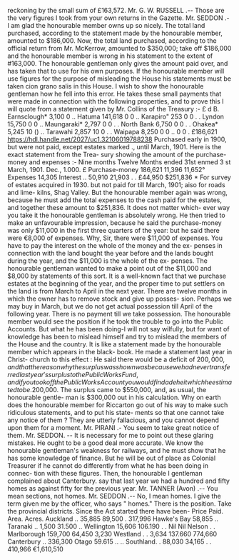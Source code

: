 reckoning by the small sum of £163,572. Mr. G. W. RUSSELL .-- Those are the very figures I took from your own returns in the Gazette. Mr. SEDDON .- I am glad the honourable member owns up so nicely. The total land purchased, according to the statement made by the honourable member, amounted to $186,000. Now, the total land purchased, according to the official return from Mr. McKerrow, amounted to $350,000; take off $186,000 and the honourable member is wrong in his statement to the extent of #163,000. The honourable gentleman only gives the amount paid over, and has taken that to use for his own purposes. If the honourable member will use figures for the purpose of misleading the House his statements must be taken cion grano salis in this House. I wish to show the honourable gentleman how he fell into this error. He takes these small payments that were made in connection with the following properties, and to prove this I will quote from a statement given by Mr. Collins of the Treasury :- £ d B. Earnsclough* 3,100 0 .. Hatuma 141,618 0 0 .. Karapiro" 253 0 0 . . Lyndon 15,750 0 0 .. Maungaraki* 2,797 0 0 . . North Bank 6,750 0 0 . . Ohakea* 5,245 10 () .. Tarawahi 2,857 10 0 . . Waipapa 8,250 0 0 .. 0 0 . £186,621 https://hdl.handle.net/2027/uc1.32106019788238 Purchased early in 1900, but were not paid, except estates marked ., until March, 1901. Here is the exact statement from the Trea- sury showing the amount of the purchase- money and expenses :- Nine months Twelve Months ended 31st enmed 3 st March, 1901. Dec., 1.000. £ Purchase-money 186,621 11,396 11,652° Expenses 14,305 Interest .. 50,910 21,903 . . £44,950 $251,836 * For survey of estates acquired in 1930. but not paid for till March, 1901; aiso for roads and lime- kilns, Shag Valley. But the honourable member again was wrong, because he must add the total expenses to the cash paid for the estates, and together these amount to $251,836. It does not matter which- ever way you take it the honourable gentleman is absolutely wrong. He then tried to make an unfavourable impression, because he said the purchase-money was only $11,000 in the first three quarters of the year: but he said there were €8,000 of expenses. Why, Sir, there were $11,000 of expenses. You have to pay the interest on the whole of the money and the ex- penses in connection with the land bought the year before and the lands bought during the year, and the $11,000 is the whole of the ex- penses. The honourable gentleman wanted to make a point out of the $11,000 and $8,000 by statements of this sort. It is a well-known fact that we purchase estates at the beginning of the year, and the proper time to put settlers on the land is from March to April in the next year. There are twelve months in which the owner has to remove stock and give up posses- sion. Perhaps we may buy in March, but we do not get actual possession till April of the following year. There is no payment till we take possession. The honourable member would see the position if he took the trouble to go into the Public Accounts. But what he has been doing-I will not say wilfully, but for want of knowledge has been to mislead himself and try to mislead the members of the House and the country. It is like a statement made by the honourable member which appears in the black- book. He made a statement last year in Christ- church to this effect : He said there would be a deficit of $200,000, and that the reason why the surplus was shown was because we had never transferred last year's surplus to the Public Works Fund, and if you took off the Public Works Account you would find a deheit which he estimated to be .$200,000. The surplus came to $550,000, and, as usual, the honourable gentle- man is $300,000 out in his calculation. Why on earth does the honourable member for Riccarton go out of his way to make such ridiculous statements, and to put his state- ments so that one cannot take any notice of them ? They are utterly fallacious, and you cannot depend upon them for a moment. Mr. PIRANI .- You seem to take great notice of them. Mr. SEDDON. -- It is necessary for me to point out these glaring mistakes. He ought to be a good deal more accurate. We know the honourable gentleman's weakness for railways, and he must show that he has some knowledge of finance. But he will be out of place as Colonial Treasurer if he cannot do differently from what he has been doing in connec- tion with these figures. Then, the honourable I gentleman complained about Canterbury. say that last year we had a hundred and fifty homes as against fifty for the previous year. Mr. TANNER (Avon) .-- You mean sections, not homes. Mr. SEDDON .-- No, I mean homes. I give the term given me by the officer, who says " homes." There is the position. Take the provincial districts. Since the Act started there have been- Price Paid. Area. Acres. Auckland .. 35,885 89,500 . 317,996 Hawke's Bay 58,855 .. Taranaki .. 1,500 31.500 .. Wellington 15,606 106.190 . . Nil Nil Nelson . . Marlborough 159,700 64,450 3,230 Westland . . 3,634 137.660 774,660 Canterbury .. 336,300 Otago 59.615 .. .. Southland. . 88,030 34,165 . . 410,966 €1,610,510 